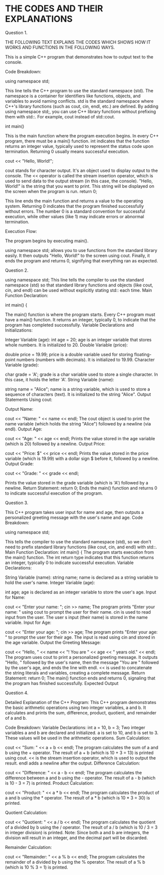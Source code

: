 # THE CODES AND THEIR EXPLANATIONS


Question 1.

THE FOLLOWING TEXT EXPLAINS THE CODES WHICH SHOWS HOW IT WORKS AND FUNCTIONS IN THE FOLLOWING WAYS.

This is a simple C++ program that demonstrates how to output text to the console.

Code Breakdown:

using namespace std;

This line tells the C++ program to use the standard namespace (std).
The namespace is a container for identifiers like functions, objects, and variables to avoid naming conflicts.
std is the standard namespace where C++'s library functions (such as cout, cin, endl, etc.) are defined.
By adding using namespace std;, you can use C++ library functions without prefixing them with std::. For example, cout instead of std::cout.

int main()

This is the main function where the program execution begins. In every C++ program, there must be a main() function.
int indicates that the function returns an integer value, typically used to represent the status code upon termination. Returning 0 usually means successful execution.

cout << "Hello, World!";

cout stands for character output. It's an object used to display output to the console.
The << operator is called the stream insertion operator, which is used to send data to the output stream (in this case, the console).
"Hello, World!" is the string that you want to print. This string will be displayed on the screen when the program is run.
return 0;

This line ends the main function and returns a value to the operating system.
Returning 0 indicates that the program finished successfully without errors. The number 0 is a standard convention for successful execution, while other values (like 1) may indicate errors or abnormal termination.

Execution Flow:

The program begins by executing main().

using namespace std; allows you to use functions from the standard library easily.
It then outputs "Hello, World!" to the screen using cout.
Finally, it ends the program and returns 0, signifying that everything ran as expected.

Question 2.

using namespace std;
This line tells the compiler to use the standard namespace (std) so that standard library functions and objects (like cout, cin, and endl) can be used without explicitly stating std:: each time.
Main Function Declaration:

int main() {

The main() function is where the program starts. Every C++ program must have a main() function. It returns an integer, typically 0, to indicate that the program has completed successfully.
Variable Declarations and Initializations:

Integer Variable (age):
int age = 20;
age is an integer variable that stores whole numbers. It is initialized to 20.
Double Variable (price):

double price = 19.99;
price is a double variable used for storing floating-point numbers (numbers with decimals). It is initialized to 19.99.
Character Variable (grade):

char grade = 'A';
grade is a char variable used to store a single character. In this case, it holds the letter 'A'.
String Variable (name):

string name = "Alice";
name is a string variable, which is used to store a sequence of characters (text). It is initialized to the string "Alice".
Output Statements Using cout:

Output Name:

cout << "Name: " << name << endl;
The cout object is used to print the name variable (which holds the string "Alice") followed by a newline (via endl).
Output Age:

cout << "Age: " << age << endl;
Prints the value stored in the age variable (which is 20) followed by a newline.
Output Price:

cout << "Price: $" << price << endl;
Prints the value stored in the price variable (which is 19.99) with a dollar sign $ before it, followed by a newline.
Output Grade:

cout << "Grade: " << grade << endl;

Prints the value stored in the grade variable (which is 'A') followed by a newline.
Return Statement:
return 0;
Ends the main() function and returns 0 to indicate successful execution of the program.

Question 3.

This C++ program takes user input for name and age, then outputs a personalized greeting message with the user's name and age.
Code Breakdown:


using namespace std;

This tells the compiler to use the standard namespace (std), so we don't need to prefix standard library functions (like cout, cin, and endl) with std::.
Main Function Declaration:
int main() {
The program starts execution from the main() function. The int return type indicates that this function returns an integer, typically 0 to indicate successful execution.
Variable Declarations:

String Variable (name):
string name;
name is declared as a string variable to hold the user's name.
Integer Variable (age):

int age;
age is declared as an integer variable to store the user's age.
Input for Name:

cout << "Enter your name: ";
cin >> name;
The program prints "Enter your name: " using cout to prompt the user for their name.
cin is used to read input from the user. The user s input (their name) is stored in the name variable.
Input for Age:

cout << "Enter your age: ";
cin >> age;
The program prints "Enter your age: " to prompt the user for their age.
The input is read using cin and stored in the age variable.
Output the Greeting Message:

cout << "Hello, " << name << "! You are " << age << " years old." << endl;
The program uses cout to print a personalized greeting message.
It outputs "Hello, " followed by the user's name, then the message "You are " followed by the user's age, and ends the line with endl.
<< is used to concatenate the string literals and variables, creating a complete message.
Return Statement:
return 0;
The main() function ends and returns 0, signaling that the program has finished successfully.
Expected Output

Question 4.

Detailed Explanation of the C++ Program:
This C++ program demonstrates the basic arithmetic operations using two integer variables, a and b. It calculates and prints the sum, difference, product, quotient, and remainder of a and b.

Code Breakdown:
Variable Declarations:
int a = 10, b = 3;
Two integer variables a and b are declared and initialized.
a is set to 10, and b is set to 3. These values will be used in the arithmetic operations.
Sum Calculation:

cout << "Sum: " << a + b << endl;
The program calculates the sum of a and b using the + operator.
The result of a + b (which is 10 + 3 = 13) is printed using cout.
<< is the stream insertion operator, which is used to output the result.
endl adds a newline after the output.
Difference Calculation:

cout << "Difference: " << a - b << endl;
The program calculates the difference between a and b using the - operator.
The result of a - b (which is 10 - 3 = 7) is printed.
Product Calculation:

cout << "Product: " << a * b << endl;
The program calculates the product of a and b using the * operator.
The result of a * b (which is 10 * 3 = 30) is printed.

Quotient Calculation:

cout << "Quotient: " << a / b << endl;
The program calculates the quotient of a divided by b using the / operator.
The result of a / b (which is 10 / 3 = 3 in integer division) is printed.
Note: Since both a and b are integers, the division will result in an integer, and the decimal part will be discarded.

Remainder Calculation:

cout << "Remainder: " << a % b << endl;
The program calculates the remainder of a divided by b using the % operator.
The result of a % b (which is 10 % 3 = 1) is printed.
